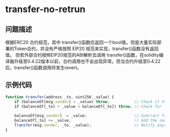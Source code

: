 # transfer-no-retrun

## 问题描述
根据ERC20 合约规范，其中 transfer()函数应返回一个bool值。但是大量实际部署的Token合约，并没有严格按照 EIP20 规范来实现，transfer()函数没有返回值。
但若外部合约按照EIP20规范的ABI解析去调用 transfer()函数，在solidity编译器升级至0.4.22版本以前，合约调用也不会出现异常。但当合约升级至0.4.22后，transfer()函数调用将发生revert。

## 示例代码
```js
function transfer(address _to, uint256 _value) {
    if (balanceOf[msg.sender] < _value) throw;           // Check if the sender has enough
    if (balanceOf[_to] + _value < balanceOf[_to]) throw; // Check for 
    
    balanceOf[msg.sender] -= _value;                     // Subtract from the sender
    balanceOf[_to] += _value;                            // Add the same to the recipient
    Transfer(msg.sender, _to, _value);                   // Notify anyone listening that this transfer took place
}
```